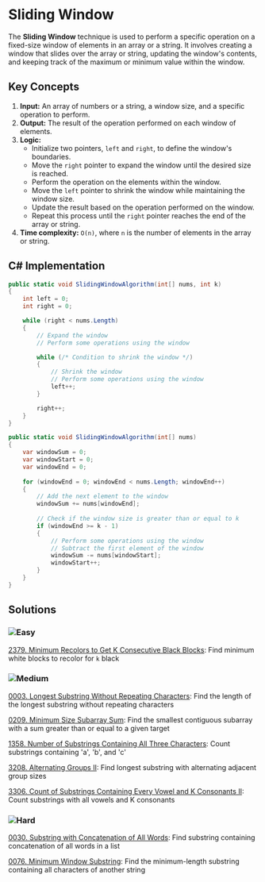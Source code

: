 # Sliding Window

The **Sliding Window** technique is used to perform a specific operation on a fixed-size window of elements in an array or a string. It involves creating a window that slides over the array or string, updating the window's contents, and keeping track of the maximum or minimum value within the window.

## Key Concepts
1. **Input:** An array of numbers or a string, a window size, and a specific operation to perform.
2. **Output:** The result of the operation performed on each window of elements.
3. **Logic:**
   - Initialize two pointers, `left` and `right`, to define the window's boundaries.
   - Move the `right` pointer to expand the window until the desired size is reached.
   - Perform the operation on the elements within the window.
   - Move the `left` pointer to shrink the window while maintaining the window size.
   - Update the result based on the operation performed on the window.
   - Repeat this process until the `right` pointer reaches the end of the array or string.
4. **Time complexity:** `O(n)`, where `n` is the number of elements in the array or string.

## C# Implementation

```csharp
public static void SlidingWindowAlgorithm(int[] nums, int k)
{
    int left = 0;
    int right = 0;

    while (right < nums.Length)
    {
        // Expand the window
        // Perform some operations using the window

        while (/* Condition to shrink the window */)
        {
            // Shrink the window
            // Perform some operations using the window
            left++;
        }

        right++;
    }
}

public static void SlidingWindowAlgorithm(int[] nums)
{
    var windowSum = 0;
    var windowStart = 0;
    var windowEnd = 0;
    
    for (windowEnd = 0; windowEnd < nums.Length; windowEnd++)
    {
        // Add the next element to the window
        windowSum += nums[windowEnd];
        
        // Check if the window size is greater than or equal to k
        if (windowEnd >= k - 1)
        {
            // Perform some operations using the window
            // Subtract the first element of the window
            windowSum -= nums[windowStart];
            windowStart++;
        }
    }
}

```


## Solutions

### ![Easy](https://img.shields.io/badge/Easy-46c6c2)

[2379. Minimum Recolors to Get K Consecutive Black Blocks](/Sliding%20Window%2F2379.%20Minimum%20Recolors%20to%20Get%20K%20Consecutive%20Black%20Blocks): Find minimum white blocks to recolor for `k` black

### ![Medium](https://img.shields.io/badge/Medium-fac31d)

[0003. Longest Substring Without Repeating Characters](/Sliding%20Window%2F0003.%20Longest%20Substring%20Without%20Repeating%20Characters): Find the length of the longest substring without repeating characters

[0209. Minimum Size Subarray Sum](/Sliding%20Window%2F0209.%20Minimum%20Size%20Subarray%20Sum): Find the smallest contiguous subarray with a sum greater than or equal to a given target

[1358. Number of Substrings Containing All Three Characters](/Sliding%20Window%2F1358.%20Number%20of%20Substrings%20Containing%20All%20Three%20Characters): Count substrings containing 'a', 'b', and 'c'

[3208. Alternating Groups II](/Sliding%20Window%2F3208.%20Alternating%20Groups%20II): Find longest substring with alternating adjacent group sizes

[3306. Count of Substrings Containing Every Vowel and K Consonants II](/Sliding%20Window%2F3306.%20Count%20of%20Substrings%20Containing%20Every%20Vowel%20and%20K%20Consonants%20II): Count substrings with all vowels and K consonants

### ![Hard](https://img.shields.io/badge/Hard-f8615c)

[0030. Substring with Concatenation of All Words](/Sliding%20Window%2F0030.%20Substring%20with%20Concatenation%20of%20All%20Words): Find substring containing concatenation of all words in a list

[0076. Minimum Window Substring](/Sliding%20Window%2F0076.%20Minimum%20Window%20Substring): Find the minimum-length substring containing all characters of another string
